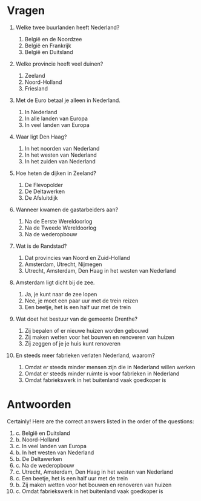 # Vragen

1. Welke twee buurlanden heeft Nederland?

   1. België en de Noordzee
   1. België en Frankrijk
   1. België en Duitsland

1. Welke provincie heeft veel duinen?

   1. Zeeland
   1. Noord-Holland
   1. Friesland

1. Met de Euro betaal je alleen in Nederland.

   1. In Nederland
   2. In alle landen van Europa
   3. In veel landen van Europa

1. Waar ligt Den Haag?

   1. In het noorden van Nederland
   2. In het westen van Nederland
   3. In het zuiden van Nederland

1. Hoe heten de dijken in Zeeland?

   1. De Flevopolder
   2. De Deltawerken
   3. De Afsluitdijk

1. Wanneer kwamen de gastarbeiders aan?

   1. Na de Eerste Wereldoorlog
   2. Na de Tweede Wereldoorlog
   3. Na de wederopbouw

1. Wat is de Randstad?

   1. Dat provincies van Noord en Zuid-Holland
   2. Amsterdam, Utrecht, Nijmegen
   3. Utrecht, Amsterdam, Den Haag in het westen van Nederland

1. Amsterdam ligt dicht bij de zee.

   1. Ja, je kunt naar de zee lopen
   2. Nee, je moet een paar uur met de trein reizen
   3. Een beetje, het is een half uur met de trein

1. Wat doet het bestuur van de gemeente Drenthe?

   1. Zij bepalen of er nieuwe huizen worden gebouwd
   2. Zij maken wetten voor het bouwen en renoveren van huizen
   3. Zij zeggen of je je huis kunt renoveren

1. En steeds meer fabrieken verlaten Nederland, waarom?
   1. Omdat er steeds minder mensen zijn die in Nederland willen werken
   2. Omdat er steeds minder ruimte is voor fabrieken in Nederland
   3. Omdat fabriekswerk in het buitenland vaak goedkoper is

# Antwoorden

Certainly! Here are the correct answers listed in the order of the questions:

1. c. België en Duitsland
2. b. Noord-Holland
3. c. In veel landen van Europa
4. b. In het westen van Nederland
5. b. De Deltawerken
6. c. Na de wederopbouw
7. c. Utrecht, Amsterdam, Den Haag in het westen van Nederland
8. c. Een beetje, het is een half uur met de trein
9. b. Zij maken wetten voor het bouwen en renoveren van huizen
10. c. Omdat fabriekswerk in het buitenland vaak goedkoper is
